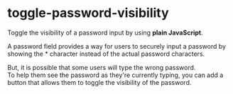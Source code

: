# toggle-password-visibility
Toggle the visibility of a password input by using **plain JavaScript**.

A password field provides a way for users to securely input a password 
by showing the * character instead of the actual password characters.  

But, it is possible that some users will type the wrong password.  
To help them see the password as they're currently typing, 
you can add a button that allows them to toggle the visibility of the password.

